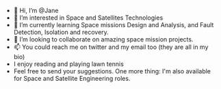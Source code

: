 - 👋 Hi, I’m @Jane
- 👀 I’m interested in Space and Satellites Technologies 
- 🌱 I’m currently learning Space missions Design and Analysis, and Fault Detection, Isolation and recovery.
- 💞️ I’m looking to collaborate on amazing space mission projects.
- 📫 You could reach me on twitter and my email too (they are all in my bio)
-  I enjoy reading and playing lawn tennis
-  Feel free to send your suggestions.
One more thing:  I'm also available for Space and Satellite Engineering roles.
<!---
Jaynesyl/Jaynesyl is a ✨ special ✨ repository because its `README.md` (this file) appears on your GitHub profile.
You can click the Preview link to take a look at your changes.
--->
